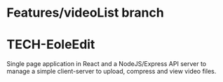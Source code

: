 # Features/videoList branch

# TECH-EoleEdit

Single page application in React and a NodeJS/Express API server to manage a simple client-server to upload, compress and view video files.
